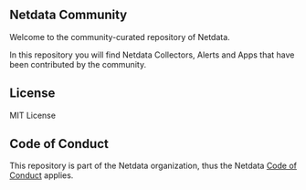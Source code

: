 ## Netdata Community

Welcome to the community-curated repository of Netdata. 

In this repository you will find Netdata Collectors, Alerts and Apps that have been contributed by the community. 

## License

MIT License 

## Code of Conduct

This repository is part of the Netdata organization, thus the Netdata [Code of Conduct](https://learn.netdata.cloud/contribute/code-of-conduct) applies.
